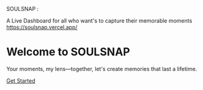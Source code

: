 SOULSNAP :

A Live Dashboard for all who want's to capture their memorable moments 
https://soulsnap.vercel.app/

Welcome to SOULSNAP
===================

Your moments, my lens—together, let's create memories that last a lifetime.

[Get Started](services.html)
